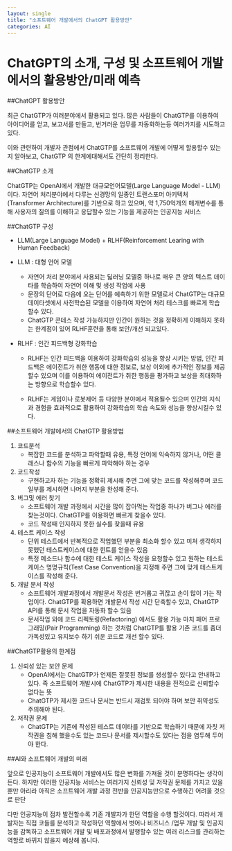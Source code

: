```yaml
---
layout: single
title: "소프트웨어 개발에서의 ChatGPT 활용방안"
categories: AI
---
```


# ChatGPT의 소개, 구성 및 소프트웨어 개발에서의 활용방안/미래 예측



##ChatGPT 활용방안



최근 ChatGTP가 여러분야에서 활용되고 있다.  많은 사람들이 ChatGTP를 이용하여 아이디어를 얻고, 보고서를 만들고, 번거러운 업무를 자동화하는등 여러가지를 시도하고 있다.

이와 관련하여 개발자 관점에서  ChatGTP를 소프트웨어 개발에 어떻게 할용할수 있는지 알아보고,  ChatGTP 의 한계에대해서도 간단히 정리한다.


##ChatGTP 소개

 ChatGTP는 OpenAI에서 개발한 대규모언어모델(Large Language Model - LLM) 이다. 자연어 처리분야에서 다루는 신경망의 일종인 트랜스포머 아키텍처(Transformer Architecture)를 기반으로 하고 있으며, 약 1,750억개의 매개변수를 통해 사용자의 질의를  이해하고 응답할수 있는 기능을 제공하는 인공지능 서비스


##ChatGTP 구성

- LLM(Large Language Model) + RLHF(Reinforcement Learing with Human Feedback)

- LLM : 대형 언어 모델

  - 자연어 처리 분야에서 사용되는 딟러닝 모델중 하나로 매우 큰 양의 텍스트 데이타를 학습하여 자연어 이해 및 생성 작업에 사용
  - 문장의 단어로 다음에 오는 단어를 예측하기 위한 모델로서  ChatGTP는 대규모 데이타셋에서 사전학습된 모델을 이용하여 자연어 처리 테스크를 빠르게 학습할수 있다.
  -  ChatGTP 콘테스 작성 가능하지만 인간이 원하는 것을 정확하게 이해하지 못하는 한계점이 있어 RLHF훈련을 통해 보안/개선 되고있다.

- RLHF : 인간 피드백형 강화학습

  - RLHF는 인간 피드백을 이용하여 강화학습의 성능을 향상 시키는 방법, 인간 피드백은 에이전트가 취한 행동에 대한 정보로, 보상 이외에 추가적인 정보를 제공할수 있으며 이를 이용하여 에이전트가 취한 행동을 평가하고 보상을 최대화하는 방향으로 학습할수 있다.

  - RLHF는 게임이나 로봇제어 등 다양한 분야에서 적용될수 있으며 인간의 지식과 경험을 효과적으로 활용하여 강화학습의 학습 속도와 성능을 향상시킬수 있다.

    
##소프트웨어 개발에서의  ChatGTP 활용방법

1) 코드분석
   - 복잡한 코드를 분석하고 파악할때 유용,  특정 언어에 익숙하지 않거나, 어떤 클래스나 함수의 기능을 빠르게 파악해야 하는 경우
2) 코드작성
   - 구현하고자 하는 기능을 정확히 제시해 주면 그에 맞는 코드를 작성해주며 코드 일부를 제시하면 나머지 부분을 완성해 준다. 
3) 버그및 에러 찾기
   - 소프트웨어 개발 과정에서 시간을 많이 잡아먹는 작업중 하나가 버그나 에러를 찾는것이다.  ChatGTP를 이용하면 빠르게 찾을수 있다.
   - 코드 작성때 인지하지 못한 실수를 찾을때 유용
4) 테스트 케이스 작성
   - 단위 테스트에서 반복적으로 작업했던 부분을 최소화 할수 있고 미처 생각하지 못했던 테스트케이스에 대한 힌트를 얻을수 있음
   - 특정 메소드나 함수에 대한 테스트 케이스 작성을 요청할수 있고 원하는 테스트케이스 명명규칙(Test Case Convention)을 지정해 주면 그에 맞게 테스트케이스를 작성해 준다.
5) 개발 문서 작성
   - 소프트웨어 개발과정에서 개발문서 작성은 번거롭고 귀잖고 손이 많이 가는 작업이다.  ChatGTP를 확용하면 개발문서 작성 시간 단축할수 있고,  ChatGTP API를 통해 문서 작업을 자동화 할수 있음
   - 문서작업 외에 코드 리펙토링(Refactoring) 에서도 활용 가능 마치 패어 프로그래밍(Pair Programming)  하는 것처럼  ChatGTP를 활용 기존 코드를 좀더 가독성있고 유지보수 하기 쉬운 코드로 개선 할수 있다.


##ChatGTP활용의 한계점

1) 신뢰성 있는 보안 문제
   - OpenAI에서는  ChatGTP가 언제든 잘못된 정보를 생성할수 있다고 안내하고 있다. 즉 소프트웨어 개발시에  ChatGTP가 제시한 내용을 전적으로 신뢰할수 없다는 뜻
   -  ChatGTP가 제시한 코드나 문서는 반드시 재검토 되어야 하며 보안 취약성도 주의해야 된다.
2) 저작권 문제
   -  ChatGTP는 기존에 작성된 테스트 데이타를 기반으로 학습하기 때문에 자칫 저작권을 침해 했을수도 있는 코드나 문서를 제시할수도 있다는 점을 염두해 두어야 한다.



##AI와 소프트웨어 개발의 미래

 앞으로 인공지능이 소프트웨어 개발에서도 많은 변화를 가져올 것이 분명하다는 생각이 든다. 하지만 이러한 인공지능 서비스는 여러가지 신뢰성 및 저작권 문제를 가지고 있을 뿐만 아리라 아직은 소프트웨어 개발 과정 전반을 인공지능만으로 수행하긴 어려울 것으로 판단

다만 인공지능이 점차 발전할수록 기존 개발자가 한던 역할을 수행 할것이다.  따라서 개발자는 직접 코들를 분석하고 작성하던 역할에서 벗어나 비즈니스 /업무 개발 및 인공지능을 감독하고 소프트웨어 개발 및 배포과정에서 발행할수 있는 여러 리스크를 관리하는 역할로 바뀌지 않을지 예상해 봅니다.
